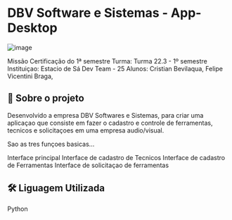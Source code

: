 # DBV Software e Sistemas - App-Desktop

![image](https://user-images.githubusercontent.com/104402733/196836852-c3d584c4-1e24-4ab3-91c9-ffb8d80ef98c.png)

Missão Certificação do 1ª semestre
Turma: Turma 22.3 - 1º semestre
Instituiçao: Estacio de Sá
Dev Team - 25
Alunos: Cristian Bevilaqua, Felipe Vicentini Braga, 

## 🚀 Sobre o projeto

Desenvolvido a empresa DBV Softwares e Sistemas, para criar uma aplicaçao que consiste em fazer o cadastro e controle de ferramentas, tecnicos e solicitaçoes 
em uma empresa audio/visual.

Sao as tres funçoes basicas...

Interface principal 
Interface de cadastro de Tecnicos
Interface de cadastro de Ferramentas
Interface de solicitaçao de ferramentas



## 🛠 Liguagem Utilizada
Python
